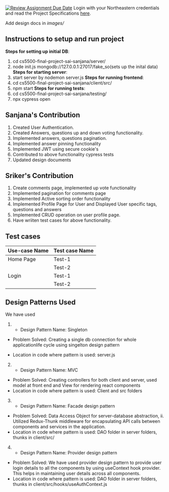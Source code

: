 [![Review Assignment Due Date](https://classroom.github.com/assets/deadline-readme-button-24ddc0f5d75046c5622901739e7c5dd533143b0c8e959d652212380cedb1ea36.svg)](https://classroom.github.com/a/hxTav0v1)
Login with your Northeastern credentials and read the Project Specifications [here](https://northeastern-my.sharepoint.com/:w:/g/personal/j_mitra_northeastern_edu/EcUflH7GXMBEjXGjx-qRQMkB7cfHNaHk9LYqeHRm7tgrKg?e=oZEef3).

Add design docs in *images/*

## Instructions to setup and run project

**Steps for setting up initial DB**: 
1) cd cs5500-final-project-sai-sanjana/server/
2) node init.js mongodb://127.0.0.1:27017/fake_so(sets up the inital data)<br/>
**Steps for starting server**:<br/>
1) start server by nodemon server.js
**Steps for running frontend**:<br/>
1) cd cs5500-final-project-sai-sanjana/client/src/
2) npm start
**Steps for running tests**:<br/>
1) cd cs5500-final-project-sai-sanjana/testing/
2) npx cypress open

   

## Sanjana's Contribution
1) Created User Authentication.
2) Created Answers, questions up and down voting functionality.
3) Implemented answers, questions pagination.
4) Implemented answer pinning functionality
5) Implemented JWT using secure cookie's
6) Contributed to above functionality cypress tests
7) Updated design documents

## Sriker's Contribution
1) Create comments page, implemented up vote functionality
2) Implemented pagination for comments page
3) Implemented Active sorting order functionality
4) Implemented Profile Page for User and Displayed User specific tags, questions and answers
5) Implemented CRUD operation on user profile page.
6) Have wriiten test cases for above functionality.

## Test cases

| Use-case Name   | Test case Name |
|-----------------|----------------|
| Home Page       | Test-1         |
|                 | Test-2         |
| Login           | Test-1         |
|                 | Test-2         |

## Design Patterns Used
We have used 
1) - Design Pattern Name: Singleton  

- Problem Solved: Creating a single db connection for whole applicationlife cycle using singelton design pattern

- Location in code where pattern is used: server.js
2) - Design Pattern Name: MVC

- Problem Solved: Creating controllers for both client and server, used model at front end and View for rendering react components 
- Location in code where pattern is used: Client and src folders
3) - Design Pattern Name: Facade design pattern

- Problem Solved: Data Access Object for server-database abstraction, ii. Utilized Redux-Thunk middleware for encapsulating API calls between components and services in the application.
- Location in code where pattern is used: DAO folder in server folders, thunks in client/src/

4) - Design Pattern Name: Provider design pattern

- Problem Solved: We have used provider design pattern to provide user login details to all the components by using useContext hook provider. This helps in maintaining user details across all components.
- Location in code where pattern is used: DAO folder in server folders, thunks in client/src/hooks/useAuthContext.js
